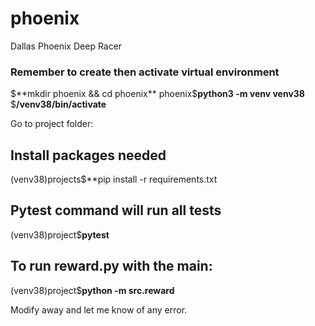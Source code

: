 # phoenix
Dallas Phoenix Deep Racer

### Remember to create then activate virtual environment
$**mkdir phoenix && cd phoenix**
phoenix$**python3 -m venv venv38**
$**/venv38/bin/activate**

Go to project folder:
## Install packages needed
(venv38)projects$**pip install -r requirements.txt

## Pytest command will run all tests
(venv38)project$**pytest** 

## To run reward.py with the __main__:
(venv38)project$**python -m src.reward**

Modify away and let me know of any error.
